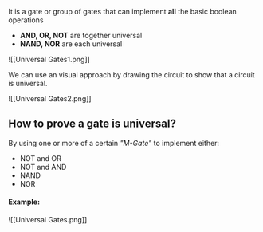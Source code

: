 It is a gate or group of gates that can implement **all** the basic boolean operations
- **AND, OR, NOT** are together universal
- **NAND, NOR** are each universal

![[Universal Gates1.png]]

We can use an visual approach by drawing the circuit to show that a circuit is universal.

![[Universal Gates2.png]]

## How to prove a gate is universal?
By using one or more of a certain *"M-Gate"* to implement either:
- NOT and OR
- NOT and AND
- NAND
- NOR

#### Example:
![[Universal Gates.png]]
